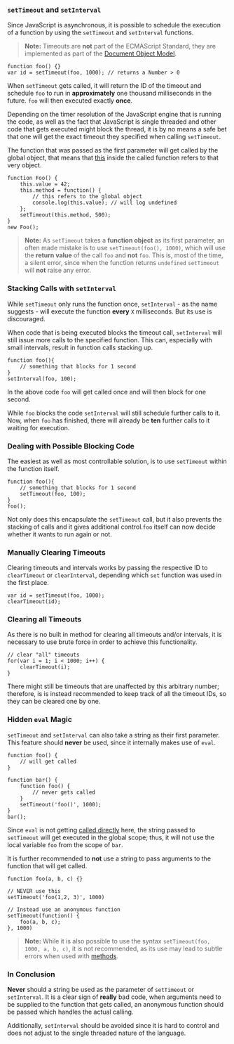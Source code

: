### `setTimeout` and `setInterval`

Since JavaScript is asynchronous, it is possible to schedule the execution of a 
function by using the `setTimeout` and `setInterval` functions.

> **Note:** Timeouts are **not** part of the ECMAScript Standard, they are
> implemented as part of the [Document Object Model][1].

    function foo() {}
    var id = setTimeout(foo, 1000); // returns a Number > 0

When `setTimeout` gets called, it will return the ID of the timeout and schedule
`foo` to run in **approximately** one thousand milliseconds in the future. 
`foo` will then executed exactly **once**.

Depending on the timer resolution of the JavaScript engine that is running the 
code, as well as the fact that JavaScript is single threaded and other code that 
gets executed might block the thread, it is by no means a safe bet that one will 
get the exact timeout they specified when calling `setTimeout`.

The function that was passed as the first parameter will get called by the
global object, that means that [this](#function.this) inside the called function 
refers to that very object.

    function Foo() {
        this.value = 42;
        this.method = function() {
            // this refers to the global object
            console.log(this.value); // will log undefined
        };
        setTimeout(this.method, 500);
    }
    new Foo();


> **Note:** As `setTimeout` takes a **function object** as its first parameter, an
> often made mistake is to use `setTimeout(foo(), 1000)`, which will use the 
> **return value** of the call `foo` and **not** `foo`. This is, most of the time, 
> a silent error, since when the function returns `undefined` `setTimeout` will 
> **not** raise any error.

### Stacking Calls with `setInterval`

While `setTimeout` only runs the function once, `setInterval` - as the name 
suggests - will execute the function **every** `X` milliseconds. But its use is 
discouraged. 

When code that is being executed blocks the timeout call, `setInterval` will 
still issue more calls to the specified function. This can, especially with small
intervals, result in function calls stacking up.

    function foo(){
        // something that blocks for 1 second
    }
    setInterval(foo, 100);

In the above code `foo` will get called once and will then block for one second.

While `foo` blocks the code `setInterval` will still schedule further calls to
it. Now, when `foo` has finished, there will already be **ten** further calls to
it waiting for execution.

### Dealing with Possible Blocking Code

The easiest as well as most controllable solution, is to use `setTimeout` within
the function itself.

    function foo(){
        // something that blocks for 1 second
        setTimeout(foo, 100);
    }
    foo();

Not only does this encapsulate the `setTimeout` call, but it also prevents the
stacking of calls and it gives additional control.`foo` itself can now decide 
whether it wants to run again or not.

### Manually Clearing Timeouts

Clearing timeouts and intervals works by passing the respective ID to
`clearTimeout` or `clearInterval`, depending which `set` function was used in
the first place.

    var id = setTimeout(foo, 1000);
    clearTimeout(id);

### Clearing all Timeouts

As there is no built in method for clearing all timeouts and/or intervals, 
it is necessary to use brute force in order to achieve this functionality.

    // clear "all" timeouts
    for(var i = 1; i < 1000; i++) {
        clearTimeout(i);
    }

There might still be timeouts that are unaffected by this arbitrary number;
therefore, is is instead recommended to keep track of all the timeout IDs, so
they can be cleared one by one.

### Hidden `eval` Magic

`setTimeout` and `setInterval` can also take a string as their first parameter.
This feature should **never** be used, since it internally makes use of `eval`.

    function foo() {
        // will get called
    }

    function bar() {
        function foo() {
            // never gets called
        }
        setTimeout('foo()', 1000);
    }
    bar();

Since `eval` is not getting [called directly](#core.eval) here, the string passed 
to `setTimeout` will get executed in the global scope; thus, it will not use the 
local variable `foo` from the scope of `bar`.

It is further recommended to **not** use a string to pass arguments to the
function that will get called. 

    function foo(a, b, c) {}
    
    // NEVER use this
    setTimeout('foo(1,2, 3)', 1000)

    // Instead use an anonymous function
    setTimeout(function() {
        foo(a, b, c);
    }, 1000)

> **Note:** While it is also possible to use the syntax 
> `setTimeout(foo, 1000, a, b, c)`, it is not recommended, as its use may lead
> to subtle errors when used with [methods](#function.this).

### In Conclusion

**Never** should a string be used as the parameter of `setTimeout` or 
`setInterval`. It is a clear sign of **really** bad code, when arguments need 
to be supplied to the function that gets called, an anonymous function should
be passed which handles the actual calling. 

Additionally, `setInterval` should be avoided since it is hard to control and
does not adjust to the single threaded nature of the language.

[1]: http://en.wikipedia.org/wiki/Document_Object_Model 

